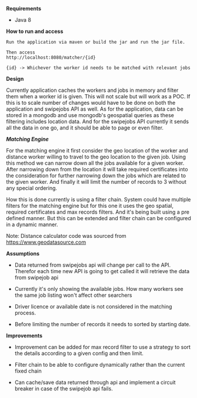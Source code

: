 **Requirements**
* Java 8

**How to run and access**

````
Run the application via maven or build the jar and run the jar file. 

Then access
http://localhost:8080/matcher/{id}

{id} -> Whichever the worker id needs to be matched with relevant jobs

````

**Design**

Currently application caches the workers and jobs in memory and filter them when a 
worker id is given. This will not scale but will work as a POC. If this is to scale 
number of changes would have to be done on both the application and swipejobs API as well.
As for the application, data can be stored in a mongodb and use mongodb's geospatial queries
as these filtering includes location data. And for the swipejobs API currently it sends
all the data in one go, and it should be able to page or even filter. 

_**Matching Engine**_

For the matching engine it first consider the geo location of the worker 
and distance worker willing to travel to the geo location to the given job. Using
this method we can narrow down all the jobs available for a given worker. 
After narrowing down from the location it will take required certificates into the
consideration for further narrowing down the jobs which are related to the given 
worker. And finally it will limit the number of records to 3 without any special 
ordering.

How this is done currently is using a filter chain. System could have multiple filters
for the matching engine but for this one it uses the geo spatial, required certificates
and max records filters. And it's being built using a pre defined manner. But this can
be extended and filter chain can be configured in a dynamic manner.

Note: Distance calculator code was sourced from https://www.geodatasource.com

**Assumptions** 

* Data returned from swipejobs api will change per call to the API. Therefor each time 
new API is going to get called it will retrieve the data from swipejob api

* Currently it's only showing the available jobs. How many workers see the same job 
listing won't affect other searchers

* Driver licence or available date is not considered in the matching process.

* Before limiting the number of records it needs to sorted by starting date.


**Improvements**

* Improvement can be added for max record filter to use a strategy to sort the details
according to a given config and then limit.

* Filter chain to be able to configure dynamically rather than the current fixed chain
 
* Can cache/save data returned through api and implement a circuit breaker in case of the
swipejob api fails.
 